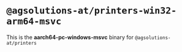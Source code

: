 # `@agsolutions-at/printers-win32-arm64-msvc`

This is the **aarch64-pc-windows-msvc** binary for `@agsolutions-at/printers`
